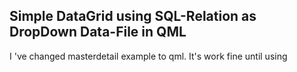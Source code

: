 ## Simple DataGrid using SQL-Relation as DropDown Data-File in QML

I 've changed masterdetail example to qml. It's work fine until using 
